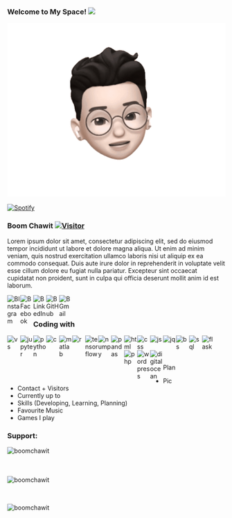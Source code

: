 ### Welcome to My Space! <img src="https://media.giphy.com/media/hvRJCLFzcasrR4ia7z/giphy.gif" width="25px">


<p align="center"><img alt="ChawitGIF" img src="https://github.com/BoomChawit/BoomChawit/blob/main/Pics/Memoji_BoomChawit.gif" height="400"/></p>

[![Spotify](https://spotify-now-playing-smoky-five.vercel.app//api/spotify)](https://open.spotify.com/user/314ft2p24omnvcnd6pqb6si4gcea)

### Boom Chawit [![Visitor](https://visitor-badge.laobi.icu/badge?page_id=BoomChawit.BoomChawit)](https://github.com/BoomChawit)
Lorem ipsum dolor sit amet, consectetur adipiscing elit, sed do eiusmod tempor incididunt ut labore et dolore magna aliqua. Ut enim ad minim veniam, quis nostrud exercitation ullamco laboris nisi ut aliquip ex ea commodo consequat. Duis aute irure dolor in reprehenderit in voluptate velit esse cillum dolore eu fugiat nulla pariatur. Excepteur sint occaecat cupidatat non proident, sunt in culpa qui officia deserunt mollit anim id est laborum.


<a href="https://www.instagram.com/b.chawit">
  <img align="left" alt="BInstagram" width="30" src="https://cdn.jsdelivr.net/npm/simple-icons@v6/icons/instagram.svg"/>
</a>
<a href="https://www.facebook.com/boomchawit">
  <img align="left" alt="BFacebook" width="30" src="https://cdn.jsdelivr.net/npm/simple-icons@v6/icons/facebook.svg"/>
</a>
<a href="https://www.linkedin.com/in/bchawit">
  <img align="left" alt="BLinkedIn" width="30" src="https://cdn.jsdelivr.net/npm/simple-icons@v6/icons/linkedin.svg"/>
</a>
<a href="https://github.com/BoomChawit">
  <img align="left" alt="BGitHub" width="30" src="https://cdn.jsdelivr.net/npm/simple-icons@v6/icons/github.svg"/>
</a>
<a href="boomchawit.2203@gmail.com">
  <img align="left" alt="BGmail" width="30" src="https://cdn.jsdelivr.net/npm/simple-icons@v6/icons/gmail.svg"/>
</a>
<br /><br />

### Coding with

<img align="left" alt="vs" width="30" src="https://cdn.jsdelivr.net/gh/devicons/devicon/icons/vscode/vscode-original.svg">
<img align="left" alt="jupyter" width="30" src="https://cdn.jsdelivr.net/gh/devicons/devicon/icons/jupyter/jupyter-original-wordmark.svg"/>
<img align="left" alt="python" width="30" src="https://cdn.jsdelivr.net/gh/devicons/devicon/icons/python/python-original.svg"/>
<img align="left" alt="c" width="30" src="https://cdn.jsdelivr.net/gh/devicons/devicon/icons/c/c-original.svg"/>
<img align="left" alt="matlab" width="30" src="https://cdn.jsdelivr.net/gh/devicons/devicon/icons/matlab/matlab-original.svg"/>
<img align="left" alt="r" width="30" src="https://cdn.jsdelivr.net/gh/devicons/devicon/icons/r/r-original.svg"/>
<img align="left" alt="tensorflow" width="30" src="https://cdn.jsdelivr.net/gh/devicons/devicon/icons/tensorflow/tensorflow-original.svg"/>
<img align="left" alt="numpy" width="30" src="https://cdn.jsdelivr.net/gh/devicons/devicon/icons/numpy/numpy-original.svg"/>
<img align="left" alt="pandas" width="30" src="https://cdn.jsdelivr.net/gh/devicons/devicon/icons/pandas/pandas-original.svg"/>
<img align="left" alt="html" width="30" src="https://cdn.jsdelivr.net/gh/devicons/devicon/icons/html5/html5-original.svg">
<img align="left" alt="css" width="30" src="https://cdn.jsdelivr.net/gh/devicons/devicon/icons/css3/css3-original.svg">
<img align="left" alt="js" width="30" src="https://cdn.jsdelivr.net/gh/devicons/devicon/icons/javascript/javascript-original.svg">
<img align="left" alt="jq" width="30" src="https://cdn.jsdelivr.net/gh/devicons/devicon/icons/jquery/jquery-original.svg">
<img align="left" alt="bs" width="30" src="https://cdn.jsdelivr.net/gh/devicons/devicon/icons/bootstrap/bootstrap-original.svg">
<img align="left" alt="sql" width="30" src="https://cdn.jsdelivr.net/gh/devicons/devicon/icons/mysql/mysql-original.svg"/>
<img align="left" alt="flask" width="30" src="https://cdn.jsdelivr.net/gh/devicons/devicon/icons/flask/flask-original.svg"/>
<img align="left" alt="php" width="30" src="https://cdn.jsdelivr.net/gh/devicons/devicon/icons/php/php-original.svg"/>
<img align="left" alt="wordpress" width="30" src="https://cdn.jsdelivr.net/gh/devicons/devicon/icons/wordpress/wordpress-plain.svg">
<img align="left" alt="digitalocean" width="30" src="https://cdn.jsdelivr.net/gh/devicons/devicon/icons/digitalocean/digitalocean-original.svg">

<br><br><br>

<!-- http://localhost/callback/?code=AQDOj9GVn_N3tpgB0EkjEEZMDNgnMBU-ekqnKdeTq30keNhsj0bWtETiUNCVHhmU3NtLWDW9j9ob9EdgbKjq-hkH8R4L4BRGbi2U4ok9q8ts9hD7CFb_heEdZakTcEl44yw_AI6ONkeMPkRLICAmXkEsXT5W5D4xvNdsoYiGu7pCP6MxjFf4OwVoFdOHHiqVEcGrTdudRvYNV4MHkLXo3CvaZgtEp0eazVl4qgq-usor9XmDeWo

ZGE1MTUwYjM1OGM0NGJiNzkzY2RkOThkM2M4MjIyM2I6YTYzNTdhNTMyNDA3NGMyMzkwMWNiMTc5MzIwYmQ5NWE=

curl -X POST -H "Content-Type: application/x-www-form-urlencoded" -H "Authorization: Basic ZGE1MTUwYjM1OGM0NGJiNzkzY2RkOThkM2M4MjIyM2I6YTYzNTdhNTMyNDA3NGMyMzkwMWNiMTc5MzIwYmQ5NWE=" -d "grant_type=authorization_code&redirect_uri=http://localhost/callback/&code=AQDOj9GVn_N3tpgB0EkjEEZMDNgnMBU-ekqnKdeTq30keNhsj0bWtETiUNCVHhmU3NtLWDW9j9ob9EdgbKjq-hkH8R4L4BRGbi2U4ok9q8ts9hD7CFb_heEdZakTcEl44yw_AI6ONkeMPkRLICAmXkEsXT5W5D4xvNdsoYiGu7pCP6MxjFf4OwVoFdOHHiqVEcGrTdudRvYNV4MHkLXo3CvaZgtEp0eazVl4qgq-usor9XmDeWo" https://accounts.spotify.com/api/token

{"access_token":"BQAtDl6rGJvg42wOQ5L_8nM_ueDGMqSlqzbiCJtadWvfUM14Dvm7Tx41s9cn8oT-zjnFiodPWjxoyyTWM553oG1KaJ4s1SnDcxUz_cWadkGFN6iGzh-lfStPUVNahX8dZ37VI63dldDMS_UO4VGLlJk3nnu9IrS5tCO5ygCFrEhBQQ","token_type":"Bearer","expires_in":3600,"refresh_token":"AQCuEIiLSy9CE5nS7shcul6UmllR1KOVLnOSqW9tNGZXByTcpCw76befW-SWj3wIhkerer97INFNrIdUBtVYkHTIIycqNG4tIWFsTTg_m7LuNCMReIGk6chNzkU5q8t1FAI","scope":"user-read-currently-playing user-read-recently-played"}

AQCuEIiLSy9CE5nS7shcul6UmllR1KOVLnOSqW9tNGZXByTcpCw76befW-SWj3wIhkerer97INFNrIdUBtVYkHTIIycqNG4tIWFsTTg_m7LuNCMReIGk6chNzkU5q8t1FAI -->

<!-- ### Currently learning
<img align="left" alt="nodejs" width="34" src="https://cdn.jsdelivr.net/gh/devicons/devicon/icons/nodejs/nodejs-original.svg">
<img align="left" alt="react" width="34" src="https://cdn.jsdelivr.net/gh/devicons/devicon/icons/react/react-original.svg">
<img align="left" alt="c++" width="34" src="https://cdn.jsdelivr.net/gh/devicons/devicon/icons/cplusplus/cplusplus-original.svg">
<br /><br />

### Planning to learn
<img align="left" alt="angular" width="34" src="https://cdn.jsdelivr.net/gh/devicons/devicon/icons/angularjs/angularjs-original.svg">
<img align="left" alt="flutter" width="34" src="https://cdn.jsdelivr.net/gh/devicons/devicon/icons/flutter/flutter-original.svg">
<img align="left" alt="mongodb" width="34" src="https://cdn.jsdelivr.net/gh/devicons/devicon/icons/mongodb/mongodb-original.svg">
<img align="left" alt="vuejs" width="34" src="https://cdn.jsdelivr.net/gh/devicons/devicon/icons/vuejs/vuejs-original.svg">

<br /><br />
<details>
  <summary>GitHub Stats</summary>
  <img alt="BoomChawit's GitHub Stats" src="https://github-readme-stats.vercel.app/api?username=BoomChawit&show_icons=true&hide_border=false&title_color=ff652f&icon_color=FFE400&bg_color=09131B&text_color=ffffff&border_color=0c1a25" />
</details>


<img src = "https://img.shields.io/github/watchers/BoomChawit/BoomChawit?style=social"/> -->
   
Plan

- Pic
- Contact + Visitors
- Currently up to 
- Skills (Developing, Learning, Planning)
- Favourite Music
- Games I play

<h3 align="left">Support:</h3>
<p><a href="https://www.buymeacoffee.com/boomchawit"> <img align="left" src="https://cdn.buymeacoffee.com/buttons/v2/default-yellow.png" height="50" width="210" alt="boomchawit" /></a></p>
<br><br><br>

<p><img align="center" src="https://github-readme-stats.vercel.app/api/top-langs?username=boomchawit&show_icons=true&locale=en&layout=compact" alt="boomchawit" /></p><br>
<p><img align="center" src="https://github-readme-streak-stats.herokuapp.com/?user=boomchawit&" alt="boomchawit" /></p>
